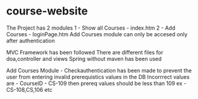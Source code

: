 # course-website
The Project has 2 modules 1 - Show all Courses - index.htm 2 - Add Courses - loginPage.htm Add Courses module can only be accesed only after authentication

MVC Framework has been followed There are different files for doa,controller and views Spring without maven has been used

Add Courses Module - Checkauthentication has been made to prevent the user from entering invalid prerequistics values in the DB Incorrrect values are - CourseID - CS-109 then prereq values should be less than 109 ex - CS-108,CS,106 etc

